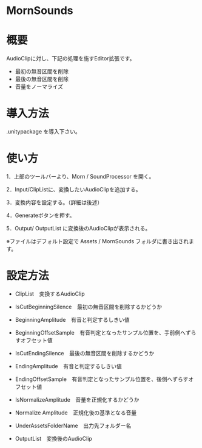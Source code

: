 # MornSounds
 
# 概要
AudioClipに対し、下記の処理を施すEditor拡張です。

* 最初の無音区間を削除
* 最後の無音区間を削除
* 音量をノーマライズ

# 導入方法
.unitypackage を導入下さい。

# 使い方
1．上部のツールバーより、Morn / SoundProcessor を開く。

2．Input/ClipListに、変換したいAudioClipを追加する。

3．変換内容を設定する。（詳細は後述）

4．Generateボタンを押す。

5．Output/ OutputList に変換後のAudioClipが表示される。

※ファイルはデフォルト設定で Assets / MornSounds フォルダに書き出されます。
  
# 設定方法
* ClipList　変換するAudioClip

* IsCutBeginningSilence　最初の無音区間を削除するかどうか
* BeginningAmplitude　有音と判定するしきい値
* BeginningOffsetSample　有音判定となったサンプル位置を、手前側へずらすオフセット値

* IsCutEndingSilence　最後の無音区間を削除するかどうか
* EndingAmplitude　有音と判定するしきい値
* EndingOffsetSample　有音判定となったサンプル位置を、後側へずらすオフセット値

* IsNormalizeAmplitude　音量を正規化するかどうか
* Normalize Amplitude　正規化後の基準となる音量

* UnderAssetsFolderName　出力先フォルダー名

* OutputList　変換後のAudioClip
